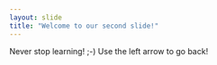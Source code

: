 ```yaml
---
layout: slide
title: "Welcome to our second slide!"
---
```

Never stop learning! ;-)
Use the left arrow to go back!
